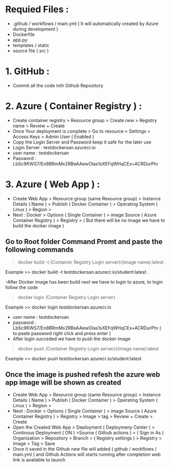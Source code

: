# Requied Files :
- .github / workflows / main.yml ( It will automatically created by Azure during development )
-  Dockerfile
-  app.py
-  templates / static
-  source file ( src )

# 1. GitHub :
- Commit all the code inth Github Repository

# 2. Azure ( Container Registry ) :
- Create container registry > Resource group > Create new > Registry name > Review + Create 
- Once Your deployment is complete > Go to resource > Settings > Access Keys > Admin User ( Enabled ) 
- Copy the Login Server and Password keep it safe for the later use 
- Login Server : testdockersan.azurecr.io
- user name : testdockersan
- Password : LbSc9KWS7/En8BRmMx2RBeAAewOIas1sXEFqWHqCEx+ACRDurPtv

# 3. Azure ( Web App ) :
- Create Web App > Resource group (same Resource group) > Instance Details ( Name ) > Publish ( Docker Container ) > Operating System ( Linux ) > Region > 
- Next : Docker > Options ( Single Container ) > image Source ( Azure Container Registry ) > Registry > ( But there will be no image we have to build the docker image )

## Go to Root folder Command Promt and paste the following commands
> docker build -t (Container Registry Login server)/(image name):latest .

Example >>  docker build -t testdockersan.azurecr.io/student:latest .

-After Docker image has been build next we have to login to azure, to login follow the code

> docker login (Container Registry Login server)

Example >> docker login testdockersan.azurecr.io
- user name : testdockersan
- password : LbSc9KWS7/En8BRmMx2RBeAAewOIas1sXEFqWHqCEx+ACRDurPtv ( to paste password right click and press enter )
- After login succeded we have to push the docker image 
> docker push (Container Registry Login server)/(image name):latest

Example >> docker push testdockersan.azurecr.io/student:latest

## Once the image is pushed refesh the azure web app image will be shown as created
- Create Web App > Resource group (same Resource group) > Instance Details ( Name ) > Publish ( Docker Container ) > Operating System ( Linux ) > Region > 
- Next : Docker > Options ( Single Container ) > image Source ( Azure Container Registry ) > Registry > Image > tag > Review + Create > Create
- Open the Created Web App > Deployment ( Deploymeny Center ) > Continous Deployment ( ON ) >Source ( Github actions ) > ( Sign in As ) Organization > Repository > Branch > ( Registry settings ) > Registry > Image > Tag > Save 
- Once it saved in the Github new file will added ( github / workflows / main.yml ) and Github Actions will starts running after completion web link is available to launch 
